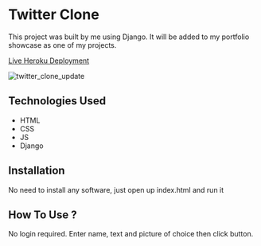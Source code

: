 # Twitter Clone


This project was built by me using Django. It will be added to my portfolio showcase as one of my projects.


[Live Heroku Deployment](https://twitter-clone-horatio.herokuapp.com/)


![twitter_clone_update](https://user-images.githubusercontent.com/78431899/184260814-6c002e9a-a583-4d20-975f-28eea271f220.png)



## Technologies Used
* HTML
* CSS
* JS
* Django


## Installation
No need to install any software, just open up index.html and run it


## How To Use ?
No login required. Enter name, text and picture of choice then click button.


